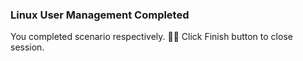 ### Linux User Management Completed  
  
You completed scenario respectively. 👏🏻
Click Finish button to close session.  
